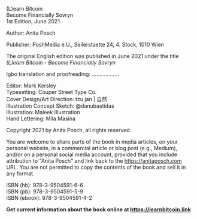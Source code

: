
(L)earn Bitcoin  
Become Financially Sovryn  
1st Edition, June 2021  

Author: Anita Posch  

Publisher: PoshMedia e.U., Seilerstaette 24, 4. Stock, 1010 Wien  

The original English edition was published in June 2021 under the title _(L)earn Bitcoin - Become Financially Sovryn_

Igbo translation and proofreading: ..................  

Editor: Mark Kersley   
Typesetting: Couper Street Type Co.  
Cover Design/Art Direction: tzu jan | 自然  
Illustration Concept Sketch: @danubastidas  
Illustration: Maleek Illustration  
Hand Lettering: Mila Masina

Copyright 2021 by Anita Posch, all rights reserved.  

You are welcome to share parts of the book in media articles, on your personal website, in a commercial article or blog post (e.g., Medium), and/or on a personal social media account, provided that you include attribution to "Anita Posch" and link back to the https://anitaposch.com URL. You are not permitted to copy the contents of the book and sell it in any format.

ISBN (hb): 978-3-9504591-6-6  
ISBN (pb): 978-3-9504591-5-9  
ISBN (ebook): 978-3-9504591-4-2

**Get current information about the book online at https://learnbitcoin.link**